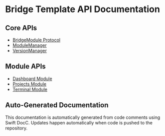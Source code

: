 # Bridge Template API Documentation

## Core APIs
- [BridgeModule Protocol](Core/BridgeModule)
- [ModuleManager](Core/ModuleManager)
- [VersionManager](Core/VersionManager)

## Module APIs
- [Dashboard Module](Modules/Dashboard)
- [Projects Module](Modules/Projects)
- [Terminal Module](Modules/Terminal)

## Auto-Generated Documentation
This documentation is automatically generated from code comments using Swift DocC.
Updates happen automatically when code is pushed to the repository.
